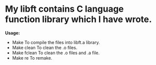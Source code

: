 # My libft contains C language function library which I have wrote.

<b>Usage:</b>

- Make
To compile the files into libft.a library.
- Make clean
To clean the .o files.
- Make fclean
To clean the .o files and .a file.
- Make re
To remake.
